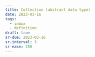 ```yaml
---
title: Collection (abstract data type)
date: 2023-03-16
tags:
  - inbox
  - definition
draft: true
sr-due: 2023-03-16
sr-interval: 3
sr-ease: 250
---
```

